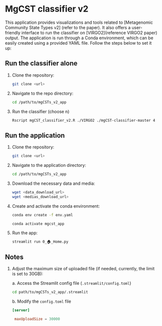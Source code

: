 # MgCST classifier v2

This application provides visualizations and tools related to [Metagenomic Community State Types v2] (refer to the paper). It also offers a user-friendly interface to run the classifier on [VIRGO2](reference VIRGO2 paper) output. The application is run through a Conda environment, which can be easily created using a provided YAML file. Follow the steps below to set it up:

## Run the classifier alone

1. Clone the repository:
    ```bash
    git clone <url> 
    ```
2. Navigate to the repo directory:
    ```bash
    cd /path/to/mgCSTs_v2_app
    ```
3. Run the classifier (choose n)
   ```bash
   Rscript mgCST_classifier_v2.R ./VIRGO2 ./mgCST-classifier-master 4
   ```
   
## Run the application

1. Clone the repository:
    ```bash
    git clone <url> 
    ```

2. Navigate to the application directory:
    ```bash
    cd /path/to/mgCSTs_v2_app
    ```

3. Download the necessary data and media:
    ```bash
    wget <data_download_url>
    wget <medias_download_url>
    ```

4. Create and activate the conda environment:
    ```bash
    conda env create -f env.yaml
    ```
    ```bash
    conda activate mgcst_app
    ```

5. Run the app:
    ```bash
    streamlit run 0_🏠_Home.py
    ```

## Notes

1. Adjust the maximum size of uploaded file (if needed, currently, the limit is set to 30GB):

   a. Access the Streamlit config file (```.streamlit/config.toml```)
    ```bash
    cd path/to/mgCSTs_v2_app/.streamlit
    ```
   b. Modify the ```config.toml``` file
   ```toml
   [server]

    maxUploadSize = 30000
   ```